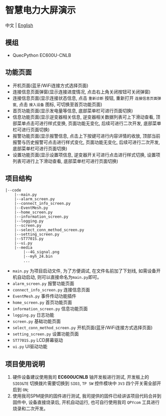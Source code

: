 # 智慧电力大屏演示

中文 | [English](https://github.com/QuecPython/Solution-Electric-Power-System-GUI/blob/gui_en/README.md)

## 模组

- QuecPython EC600U-CNLB

## 功能页面

- 开机页面(蓝牙/WiFi连接方式选择页面)
- 连接信息页面弹窗(显示连接进度情况, 点击右上角关闭按钮可关闭弹窗)
- 连接信息页面(显示连接状态信息, 点击 `重新诊断` 按钮, 重新打开 `连接信息页面弹窗`, 点击 `接入设备` 图标, 可切换至首页功能页面)
- 首页功能页面(显示发电量等信息, 底部菜单栏可进行页面切换)
- 信息功能页面(显示逆变器相关信息, 逆变器相关数据列表可上下滑动查看, 顶部菜单点击可进行样式变换, 页面功能无变化, 后续可进行二次开发, 底部菜单栏可进行页面切换)
- 报警功能页面(显示报警信息, 点击上下按键可进行内容详情的收放, 顶部当前报警与历史报警可点击进行样式变化, 页面功能无变化, 后续可进行二次开发, 底部菜单栏可进行页面切换)
- 设置功能页面(显示设置项信息, 逆变器开关可进行点击进行样式切换, 设置项列表可进行上下滑动查看, 底部菜单栏可进行页面切换)

## 项目结构

```shell
|--code
    |--main.py
    |--alarm_screen.py
    |--connect_info_screen.py
    |--EventMesh.py
    |--home_screen.py
    |--information_screen.py
    |--logging.py
    |--screen.py
    |--select_conn_method_screen.py
    |--setting_screen.py
    |--ST7701S.py
    |--ui.py
    |--media
        |--4G_signal.png
        |--myh_24.bin
        ...
```

- `main.py` 为项目启动文件, 为了方便调试, 在文件名前加了下划线, 如需设备开机自动启动, 则可以直接命名为`main.py`即可。
- `alarm_screen.py` 报警功能页面
- `connect_info_screen.py` 连接信息页面
- `EventMesh.py` 事件传动功能插件
- `home_screen.py` 首页功能页面
- `information_screen.py` 信息功能页面
- `logging.py` 日志功能
- `screen.py` 基础功能页面
- `select_conn_method_screen.py` 开机页面(蓝牙/WiFi连接方式选择页面)
- `setting_screen.py` 设置功能页面
- `ST7701S.py` LCD屏幕驱动
- `ui.py` UI驱动功能

## 项目使用说明

1. 硬件设备建议使用我司 **EC600UCNLB** 铀开发板进行测试, 开发板上的 `SIO3&TE` 切换拨片需要切换到 `SIO3`, `TP SW` 控件模块中 `3V3` 四个开关需全部开启到 `ON`;
2. 使用我司SPM提供的固件进行测试, 我司提供的固件已经讲该项目代码合并到固件中, 设备直接烧录后, 开机自动运行, 也可自行使用我司 `QPYcom` 工具进行烧录和二次开发。
